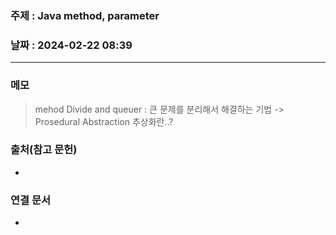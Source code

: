 ### 주제 : Java method, parameter

### 날짜 : 2024-02-22 08:39
----
### 메모
> mehod
> Divide and queuer : 큰 문제를 분리해서 해결하는 기법 -> Prosedural Abstraction
> 추상화란..?
> 

### 출처(참고 문헌)
- 

### 연결 문서
- 
